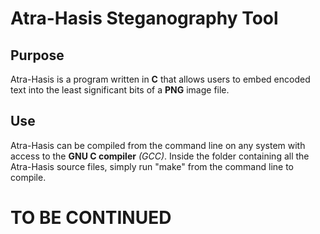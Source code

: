 Atra-Hasis Steganography Tool
=============================

Purpose
-------

Atra-Hasis is a program written in **C** that allows users to embed encoded text into the least significant bits of a **PNG** image file.

Use
---

Atra-Hasis can be compiled from the command line on any system with access to the **GNU C compiler** _(GCC)_. Inside the folder containing all the Atra-Hasis source files, simply run "make" from the command line to compile.

TO BE CONTINUED
===============